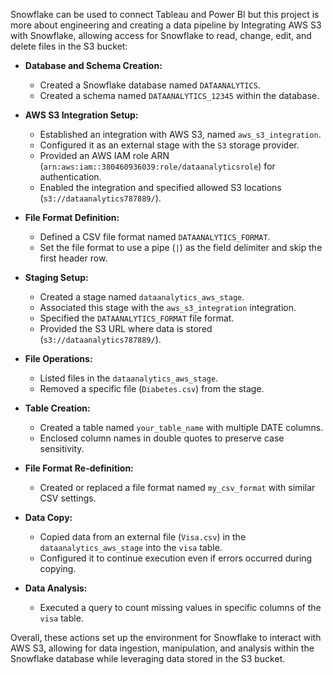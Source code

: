  Snowflake can be used to connect Tableau and Power BI but this project is more about engineering and creating a data pipeline by Integrating AWS S3 with Snowflake, allowing access for Snowflake to read, change, edit, and delete files in the S3 bucket:

- **Database and Schema Creation:**
  - Created a Snowflake database named `DATAANALYTICS`.
  - Created a schema named `DATAANALYTICS_12345` within the database.

- **AWS S3 Integration Setup:**
  - Established an integration with AWS S3, named `aws_s3_integration`.
  - Configured it as an external stage with the `S3` storage provider.
  - Provided an AWS IAM role ARN (`arn:aws:iam::380460936039:role/dataanalyticsrole`) for authentication.
  - Enabled the integration and specified allowed S3 locations (`s3://dataanalytics787889/`).

- **File Format Definition:**
  - Defined a CSV file format named `DATAANALYTICS_FORMAT`.
  - Set the file format to use a pipe (`|`) as the field delimiter and skip the first header row.

- **Staging Setup:**
  - Created a stage named `dataanalytics_aws_stage`.
  - Associated this stage with the `aws_s3_integration` integration.
  - Specified the `DATAANALYTICS_FORMAT` file format.
  - Provided the S3 URL where data is stored (`s3://dataanalytics787889/`).

- **File Operations:**
  - Listed files in the `dataanalytics_aws_stage`.
  - Removed a specific file (`Diabetes.csv`) from the stage.

- **Table Creation:**
  - Created a table named `your_table_name` with multiple DATE columns.
  - Enclosed column names in double quotes to preserve case sensitivity.

- **File Format Re-definition:**
  - Created or replaced a file format named `my_csv_format` with similar CSV settings.

- **Data Copy:**
  - Copied data from an external file (`Visa.csv`) in the `dataanalytics_aws_stage` into the `visa` table.
  - Configured it to continue execution even if errors occurred during copying.

- **Data Analysis:**
  - Executed a query to count missing values in specific columns of the `visa` table.

Overall, these actions set up the environment for Snowflake to interact with AWS S3, allowing for data ingestion, manipulation, and analysis within the Snowflake database while leveraging data stored in the S3 bucket.

